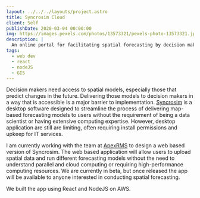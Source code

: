 ```yaml
---
layout: ../../../layouts/project.astro
title: Syncrosim Cloud
client: Self
publishDate: 2020-03-04 00:00:00
img: https://images.pexels.com/photos/13573321/pexels-photo-13573321.jpeg?auto=compress&cs=tinysrgb&w=1260&h=750&dpr=1
description: |
  An online portal for facilitating spatial forecasting by decision makers.
tags:
  - web dev
  - react
  - nodeJS
  - GIS
---
```


Decision makers need access to spatial models, especially those that predict changes in the future. Delivering those models to decision makers in a way that is accessible is a major barrier to implementation. [Syncrosim](https://syncrosim.com/) is a desktop software designed to streamline the process of delivering map-based forecasting models to users without the requirement of being a data scientist or having extensive computing expertise. However, desktop application are still are limiting, often requiring install permissions and upkeep for IT services.

I am currently working with the team at [ApexRMS](https://apexrms.com/) to design a web based version of Syncrosim. The web based application will allow users to upload spatial data and run different forecasting models without the need to understand parallel and cloud computing or requiring high-performance computing resources. We are currently in beta, but once released the app will be available to anyone interested in conducting spatial forecasting.

We built the app using React and NodeJS on AWS.

